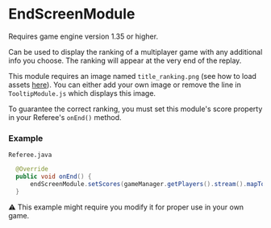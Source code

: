 # EndScreenModule

Requires game engine version 1.35 or higher.

Can be used to display the ranking of a multiplayer game with any additional info you choose. The ranking will appear at the very end of the replay.

This module requires an image named `title_ranking.png` (see how to load assets [here](playground/core-concepts/core-4-configuration.md#loading-assets)). You can either add your own image or remove the line in `TooltipModule.js` which displays this image.

To guarantee the correct ranking, you must set this module's score property in your Referee's `onEnd()` method.

### Example
`Referee.java`
```java
  @Override
  public void onEnd() {
      endScreenModule.setScores(gameManager.getPlayers().stream().mapToInt(p -> p.getScore()).toArray());
  }
```

⚠ This example might require you modify it for proper use in your own game.